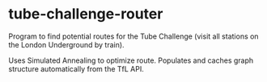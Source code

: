 # tube-challenge-router
Program to find potential routes for the Tube Challenge (visit all stations on the London Underground by train). 

Uses Simulated Annealing to optimize route. Populates and caches graph structure automatically from the TfL API. 
